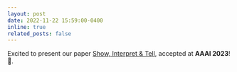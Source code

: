 ```yaml
---
layout: post
date: 2022-11-22 15:59:00-0400
inline: true
related_posts: false
---
```

Excited to present our paper [Show, Interpret & Tell](https://arxiv.org/abs/2209.10474), accepted at **AAAI 2023**! 🥳.
